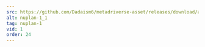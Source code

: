 ```yaml
---
src: https://github.com/Dadaism6/metadriverse-asset/releases/download/assetsv1.0.2/nuplan-1_1.mp4
alt: nuplan-1_1
tag: nuplan-1
vid: 1
order: 24
---
```

